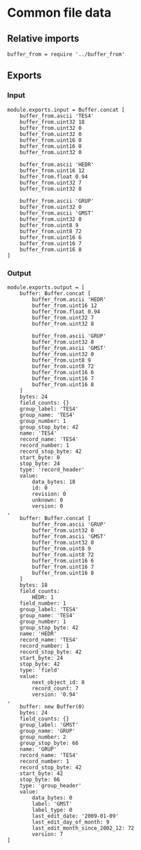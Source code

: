 # Common file data

## Relative imports

	buffer_from = require '../buffer_from'


## Exports

### Input

	module.exports.input = Buffer.concat [
		buffer_from.ascii 'TES4'
		buffer_from.uint32 18
		buffer_from.uint32 0
		buffer_from.uint32 0
		buffer_from.uint16 0
		buffer_from.uint16 0
		buffer_from.uint32 0

		buffer_from.ascii 'HEDR'
		buffer_from.uint16 12
		buffer_from.float 0.94
		buffer_from.uint32 7
		buffer_from.uint32 8

		buffer_from.ascii 'GRUP'
		buffer_from.uint32 0
		buffer_from.ascii 'GMST'
		buffer_from.uint32 0
		buffer_from.uint8 9
		buffer_from.uint8 72
		buffer_from.uint16 6
		buffer_from.uint16 7
		buffer_from.uint16 8
	]


### Output

	module.exports.output = [
		buffer: Buffer.concat [
			buffer_from.ascii 'HEDR'
			buffer_from.uint16 12
			buffer_from.float 0.94
			buffer_from.uint32 7
			buffer_from.uint32 8

			buffer_from.ascii 'GRUP'
			buffer_from.uint32 0
			buffer_from.ascii 'GMST'
			buffer_from.uint32 0
			buffer_from.uint8 9
			buffer_from.uint8 72
			buffer_from.uint16 6
			buffer_from.uint16 7
			buffer_from.uint16 8
		]
		bytes: 24
		field_counts: {}
		group_label: 'TES4'
		group_name: 'TES4'
		group_number: 1
		group_stop_byte: 42
		name: 'TES4'
		record_name: 'TES4'
		record_number: 1
		record_stop_byte: 42
		start_byte: 0
		stop_byte: 24
		type: 'record_header'
		value:
			data_bytes: 18
			id: 0
			revision: 0
			unknown: 0
			version: 0
	,
		buffer: Buffer.concat [
			buffer_from.ascii 'GRUP'
			buffer_from.uint32 0
			buffer_from.ascii 'GMST'
			buffer_from.uint32 0
			buffer_from.uint8 9
			buffer_from.uint8 72
			buffer_from.uint16 6
			buffer_from.uint16 7
			buffer_from.uint16 8
		]
		bytes: 18
		field_counts:
			HEDR: 1
		field_number: 1
		group_label: 'TES4'
		group_name: 'TES4'
		group_number: 1
		group_stop_byte: 42
		name: 'HEDR'
		record_name: 'TES4'
		record_number: 1
		record_stop_byte: 42
		start_byte: 24
		stop_byte: 42
		type: 'field'
		value:
			next_object_id: 8
			record_count: 7
			version: '0.94'
	,
		buffer: new Buffer(0)
		bytes: 24
		field_counts: {}
		group_label: 'GMST'
		group_name: 'GRUP'
		group_number: 2
		group_stop_byte: 66
		name: 'GRUP'
		record_name: 'TES4'
		record_number: 1
		record_stop_byte: 42
		start_byte: 42
		stop_byte: 66
		type: 'group_header'
		value:
			data_bytes: 0
			label: 'GMST'
			label_type: 0
			last_edit_date: '2009-01-09'
			last_edit_day_of_month: 9
			last_edit_month_since_2002_12: 72
			version: 7
	]
